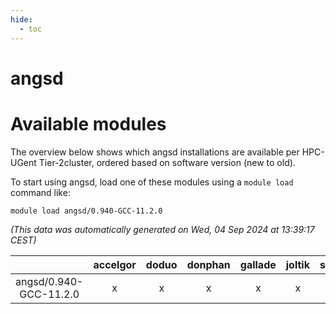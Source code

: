 ```yaml
---
hide:
  - toc
---
```


angsd
=====

# Available modules


The overview below shows which angsd installations are available per HPC-UGent Tier-2cluster, ordered based on software version (new to old).

To start using angsd, load one of these modules using a `module load` command like:

```shell
module load angsd/0.940-GCC-11.2.0
```

*(This data was automatically generated on Wed, 04 Sep 2024 at 13:39:17 CEST)*  

| |accelgor|doduo|donphan|gallade|joltik|shinx|skitty|
| :---: | :---: | :---: | :---: | :---: | :---: | :---: | :---: |
|angsd/0.940-GCC-11.2.0|x|x|x|x|x|-|x|
